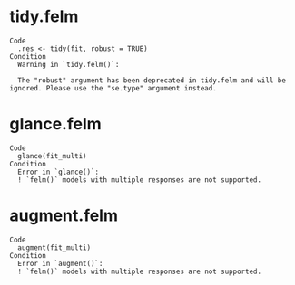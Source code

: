 # tidy.felm

    Code
      .res <- tidy(fit, robust = TRUE)
    Condition
      Warning in `tidy.felm()`:
      
      The "robust" argument has been deprecated in tidy.felm and will be ignored. Please use the "se.type" argument instead.

# glance.felm

    Code
      glance(fit_multi)
    Condition
      Error in `glance()`:
      ! `felm()` models with multiple responses are not supported.

# augment.felm

    Code
      augment(fit_multi)
    Condition
      Error in `augment()`:
      ! `felm()` models with multiple responses are not supported.

